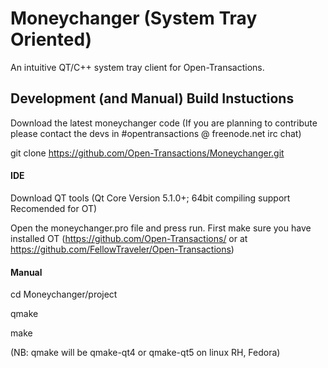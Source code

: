 Moneychanger (System Tray Oriented)
============
An intuitive QT/C++ system tray client for Open-Transactions.


## Development (and Manual) Build Instuctions

Download the latest moneychanger code (If you are planning to contribute please contact the devs in #opentransactions @ freenode.net irc chat)

git clone https://github.com/Open-Transactions/Moneychanger.git

#### IDE

Download QT tools (Qt Core Version 5.1.0+; 64bit compiling support Recomended for OT)

Open the moneychanger.pro file and press run. First make sure you have installed OT (https://github.com/Open-Transactions/ or at https://github.com/FellowTraveler/Open-Transactions)

#### Manual

cd Moneychanger/project

qmake

make

(NB: qmake will be qmake-qt4 or qmake-qt5 on linux RH, Fedora)
